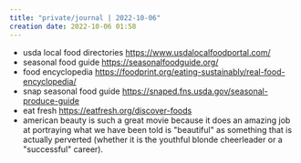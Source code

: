 ```yaml
---
title: "private/journal | 2022-10-06"
creation date: 2022-10-06 01:58
---
```


- usda local food directories https://www.usdalocalfoodportal.com/
- seasonal food guide https://seasonalfoodguide.org/
- food encyclopedia https://foodprint.org/eating-sustainably/real-food-encyclopedia/
- snap seasonal food guide https://snaped.fns.usda.gov/seasonal-produce-guide
- eat fresh https://eatfresh.org/discover-foods
- american beauty is such a great movie because it does an amazing job at portraying what we have been told is "beautiful" as something that is actually perverted (whether it is the youthful blonde cheerleader or a "successful" career). 